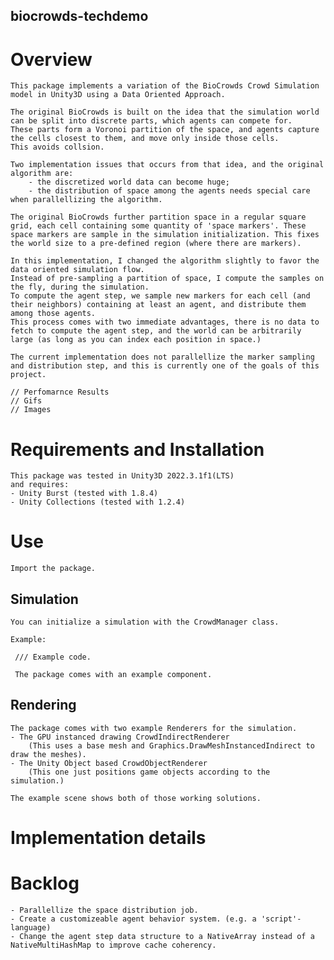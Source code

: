 ## biocrowds-techdemo

# Overview
    This package implements a variation of the BioCrowds Crowd Simulation model in Unity3D using a Data Oriented Approach.

    The original BioCrowds is built on the idea that the simulation world can be split into discrete parts, which agents can compete for.
    These parts form a Voronoi partition of the space, and agents capture the cells closest to them, and move only inside those cells.
    This avoids collsion.

    Two implementation issues that occurs from that idea, and the original algorithm are: 
        - the discretized world data can become huge;
        - the distribution of space among the agents needs special care when parallellizing the algorithm.

    The original BioCrowds further partition space in a regular square grid, each cell containing some quantity of 'space markers'. These space markers are sample in the simulation initialization. This fixes the world size to a pre-defined region (where there are markers).

    In this implementation, I changed the algorithm slightly to favor the data oriented simulation flow.
    Instead of pre-sampling a partition of space, I compute the samples on the fly, during the simulation.
    To compute the agent step, we sample new markers for each cell (and their neighbors) containing at least an agent, and distribute them among those agents.
    This process comes with two immediate advantages, there is no data to fetch to compute the agent step, and the world can be arbitrarily large (as long as you can index each position in space.)
    
    The current implementation does not parallellize the marker sampling and distribution step, and this is currently one of the goals of this project.

    // Perfomarnce Results
    // Gifs
    // Images

# Requirements and Installation
    This package was tested in Unity3D 2022.3.1f1(LTS)
    and requires:
    - Unity Burst (tested with 1.8.4)
    - Unity Collections (tested with 1.2.4)
 
# Use
    Import the package.

## Simulation
    You can initialize a simulation with the CrowdManager class.

    Example:
     
     /// Example code.

     The package comes with an example component.

## Rendering
    The package comes with two example Renderers for the simulation.
    - The GPU instanced drawing CrowdIndirectRenderer
        (This uses a base mesh and Graphics.DrawMeshInstancedIndirect to draw the meshes).
    - The Unity Object based CrowdObjectRenderer
        (This one just positions game objects according to the simulation.)

    The example scene shows both of those working solutions.

# Implementation details


# Backlog
    - Parallellize the space distribution job.
    - Create a customizeable agent behavior system. (e.g. a 'script'-language)
    - Change the agent step data structure to a NativeArray instead of a NativeMultiHashMap to improve cache coherency.
